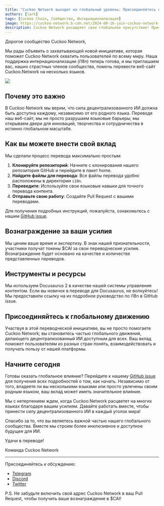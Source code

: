 ```yaml
---
title: "Cuckoo Network выходит на глобальный уровень: Присоединяйтесь к нашей инициативе по переводу веб-сайта"
authors: [lark]
tags: [Cuckoo Chain, Сообщество, Интернационализация]
image: https://cuckoo-network.b-cdn.net/2024-08-16-join-cuckoo-network-translation-initiative.webp
description: Cuckoo Network расширяет свое глобальное присутствие! Присоединяйтесь к нашей общественной инициативе по переводу веб-сайта Cuckoo.Network и зарабатывайте токены $CAI за ваш вклад. Помогите нам сделать децентрализованный ИИ доступным для всех и везде.
---
```


Дорогое сообщество Cuckoo Network,

Мы рады объявить о захватывающей новой инициативе, которая поможет Cuckoo Network охватить пользователей по всему миру. Наша поддержка интернационализации (i18n) теперь готова, и мы приглашаем вас, наших страстных членов сообщества, помочь перевести веб-сайт Cuckoo.Network на несколько языков.

![](https://cuckoo-network.b-cdn.net/2024-08-16-join-cuckoo-network-translation-initiative.webp)

## Почему это важно

В Cuckoo Network мы верим, что сила децентрализованного ИИ должна быть доступна каждому, независимо от его родного языка. Переводя наш веб-сайт, мы не просто разрушаем языковые барьеры; мы открываем двери для инноваций, творчества и сотрудничества в истинно глобальном масштабе.

## Как вы можете внести свой вклад

Мы сделали процесс перевода максимально простым:

1. **Клонируйте репозиторий**: Начните с клонирования нашего репозитория GitHub и перейдите в пакет home.
2. **Найдите файлы для перевода**: Все файлы перевода удобно расположены в директории `i18n`.
3. **Переведите**: Используйте свои языковые навыки для точного перевода контента.
4. **Отправьте свою работу**: Создайте Pull Request с вашими переводами.

Для получения подробных инструкций, пожалуйста, ознакомьтесь с нашим [GitHub issue](https://github.com/cuckoo-network/cuckoo/issues/12).

## Вознаграждение за ваши усилия

Мы ценим ваше время и экспертизу. В знак нашей признательности, участники получат токены $CAI за свои переводческие усилия. Вознаграждение будет основано на качестве и количестве представленных переводов.

## Инструменты и ресурсы

Мы используем Docusaurus 2 в качестве нашей системы управления контентом. Если вы новичок в переводе для Docusaurus, не волнуйтесь! Мы предоставили ссылку на их подробное руководство по i18n в GitHub issue.

## Присоединяйтесь к глобальному движению

Участвуя в этой переводческой инициативе, вы не просто помогаете Cuckoo Network; вы становитесь частью глобального движения, делающего децентрализованный ИИ доступным для всех. Ваш вклад поможет пользователям из разных стран понять, взаимодействовать и получать пользу от нашей платформы.

## Начните сегодня

Готовы оказать глобальное влияние? Перейдите к нашему [GitHub issue](https://github.com/cuckoo-network/cuckoo/issues/12) для получения всех подробностей о том, как начать. Независимо от того, владеете ли вы несколькими языками или просто увлечены своим родным языком, ваш вклад может иметь значительное влияние.

Мы с нетерпением ждем, когда Cuckoo.Network расцветет на многих языках благодаря вашим усилиям. Давайте работать вместе, чтобы принести силу децентрализованного ИИ в каждый уголок мира!

Спасибо за то, что вы являетесь важной частью нашего глобального сообщества. Вместе мы строим более инклюзивное и доступное будущее для ИИ.

Удачи в переводе!

Команда Cuckoo Network

------

Присоединяйтесь к обсуждению:

- [Telegram](https://cuckoo.network/tg)
- [Discord](https://cuckoo.network/dc)
- [Twitter](https://cuckoo.network/x)

P.S. Не забудьте включить свой адрес Cuckoo Network в ваш Pull Request, чтобы получить ваше вознаграждение в $CAI!
